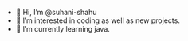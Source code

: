 - 👋 Hi, I’m @suhani-shahu
- 👀 I’m interested in coding as well as new projects.
- 🌱 I’m currently learning java.


<!---
suhani-shahu/suhani-shahu is a ✨ special ✨ repository because its `README.md` (this file) appears on your GitHub profile.
You can click the Preview link to take a look at your changes.
--->
